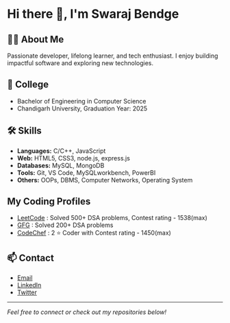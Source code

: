 # Hi there 👋, I'm Swaraj Bendge

## 👨‍🎓 About Me
Passionate developer, lifelong learner, and tech enthusiast. I enjoy building impactful software and exploring new technologies.

## 🏫 College
- Bachelor of Engineering in Computer Science
- Chandigarh University, Graduation Year: 2025

## 🛠️ Skills
- **Languages:** C/C++, JavaScript
- **Web:** HTML5, CSS3, node.js, express.js
- **Databases:** MySQL, MongoDB
- **Tools:** Git, VS Code, MySQLworkbench, PowerBI
- **Others:** OOPs, DBMS, Computer Networks, Operating System

## My Coding Profiles
- [LeetCode](https://leetcode.com/u/swaraj_bendge/) : Solved 500+ DSA problems, Contest rating - 1538(max)
- [GFG](https://www.geeksforgeeks.org/user/swarajbendge/) : Solved 200+ DSA problems
- [CodeChef](https://www.codechef.com/users/swarajbendge07) : 2 ⭐ Coder with Contest rating - 1450(max)

## 📫 Contact
- [Email](mailto:bendgeswaraj2003@gmail.com)
- [LinkedIn](https://www.linkedin.com/in/swaraj-bendge-a24555226/)
- [Twitter](https://x.com/Swaraj79358447)

---

*Feel free to connect or check out my repositories below!*
